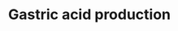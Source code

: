 ---
annotations:
- id: PW:0000004
  parent: regulatory pathway
  type: Pathway Ontology
  value: regulatory pathway
- id: CL:0000162
  parent: animal cell
  type: Cell Type Ontology
  value: parietal cell
- id: CL:1001517
  parent: native cell
  type: Cell Type Ontology
  value: stomach enteroendocrine cell
authors:
- Mkutmon
- AlexanderPico
description: 'Gastric acid forms a protective buffer against pathogenic agents. It
  is also essential in the digestion of the food. The stomach wall is protected to
  the high acidity by a mucus layer and bicarbonate ions.  '
last-edited: 2016-07-25
organisms:
- Bos taurus
redirect_from:
- /index.php/Pathway:WP3172
- /instance/WP3172
- /instance/WP3172_r87521
revision: r87521
schema-jsonld:
- '@context': https://schema.org/
  '@id': https://wikipathways.github.io/pathways/WP3172.html
  '@type': Dataset
  creator:
    '@type': Organization
    name: WikiPathways
  description: 'Gastric acid forms a protective buffer against pathogenic agents.
    It is also essential in the digestion of the food. The stomach wall is protected
    to the high acidity by a mucus layer and bicarbonate ions.  '
  keywords:
  - Acetylcholine
  - Bicarbonate ions
  - CCK
  - GAST
  - GIF
  - GRP
  - Histamine
  - MUC6
  - Sodium Chloride
  - VIP
  - hydrochloric acid
  - potassium chloride
  license: CC0
  name: Gastric acid production
seo: CreativeWork
title: Gastric acid production
wpid: WP3172
---